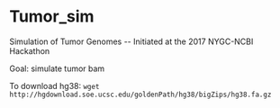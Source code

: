 # Tumor_sim
Simulation of Tumor Genomes -- Initiated at the 2017 NYGC-NCBI Hackathon


Goal: simulate tumor bam


To download hg38: `wget  http://hgdownload.soe.ucsc.edu/goldenPath/hg38/bigZips/hg38.fa.gz
`
